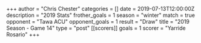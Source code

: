 +++
author = "Chris Chester"
categories = []
date = 2019-07-13T12:00:00Z
description = "2019 Stats"
frother_goals = 1
season = "winter"
match = true
opponent = "Tawa ACU"
opponent_goals = 1
result = "Draw"
title = "2019 Season - Game 14"
type = "post"
[[scorers]]
goals = 1
scorer = "Yarride Rosario"
+++